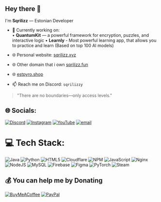 ## Hey there 👋

I'm **Sqrilizz** — Estonian Developer

- 🔭 Currently working on:   
  • **QuantumKit** — a powerful framework for encryption, puzzles, and interactive logic
  • **Learnly** - Most powerful learning app, that allows you to practice and learn (Based on top 100 AI models)

- 🌐 Personal website: [sqrilizz.xyz](https://sqrilizz.xyz)
- 🌐 Other domain that i own [sqrilizz.fun](https://sqrilizz.fun)
- 🌐 [estpyro.shop](https://estpyro.shop)
- 📫 Reach me on Discord: `sqrilizzy`

> "There are no boundaries—only access levels."


## 🌐 Socials:
[![Discord](https://img.shields.io/badge/Discord-%237289DA.svg?logo=discord&logoColor=white)](https://discord.gg/sqrilizzy) [![Instagram](https://img.shields.io/badge/Instagram-%23E4405F.svg?logo=Instagram&logoColor=white)](https://instagram.com/Matve1m0k1) [![YouTube](https://img.shields.io/badge/YouTube-%23FF0000.svg?logo=YouTube&logoColor=white)](https://youtube.com/@sqrilizz) [![email](https://img.shields.io/badge/Email-D14836?logo=gmail&logoColor=white)](mailto:moki912011@gmail.com) 

# 💻 Tech Stack:
![Java](https://img.shields.io/badge/java-%23ED8B00.svg?style=for-the-badge&logo=openjdk&logoColor=white) ![Python](https://img.shields.io/badge/python-3670A0?style=for-the-badge&logo=python&logoColor=ffdd54) ![HTML5](https://img.shields.io/badge/html5-%23E34F26.svg?style=for-the-badge&logo=html5&logoColor=white) ![Cloudflare](https://img.shields.io/badge/Cloudflare-F38020?style=for-the-badge&logo=Cloudflare&logoColor=white) ![NPM](https://img.shields.io/badge/NPM-%23CB3837.svg?style=for-the-badge&logo=npm&logoColor=white) ![JavaScript](https://img.shields.io/badge/javascript-%23323330.svg?style=for-the-badge&logo=javascript&logoColor=%23F7DF1E) ![Nginx](https://img.shields.io/badge/nginx-%23009639.svg?style=for-the-badge&logo=nginx&logoColor=white) ![NodeJS](https://img.shields.io/badge/node.js-6DA55F?style=for-the-badge&logo=node.js&logoColor=white) ![MySQL](https://img.shields.io/badge/mysql-4479A1.svg?style=for-the-badge&logo=mysql&logoColor=white) ![Firebase](https://img.shields.io/badge/firebase-a08021?style=for-the-badge&logo=firebase&logoColor=ffcd34) ![Figma](https://img.shields.io/badge/figma-%23F24E1E.svg?style=for-the-badge&logo=figma&logoColor=white) ![PyTorch](https://img.shields.io/badge/PyTorch-%23EE4C2C.svg?style=for-the-badge&logo=PyTorch&logoColor=white) ![Steam](https://img.shields.io/badge/steam-%23000000.svg?style=for-the-badge&logo=steam&logoColor=white)



  ## 💰 You can help me by Donating
  [![BuyMeACoffee](https://img.shields.io/badge/Buy%20Me%20a%20Coffee-ffdd00?style=for-the-badge&logo=buy-me-a-coffee&logoColor=black)](https://buymeacoffee.com/https://buymeacoffee.com/sqrilizz) [![PayPal](https://img.shields.io/badge/PayPal-00457C?style=for-the-badge&logo=paypal&logoColor=white)](https://buymeacoffee.com/sqrilizz) 

  
<!-- Proudly created with GPRM ( https://gprm.itsvg.in ) -->
